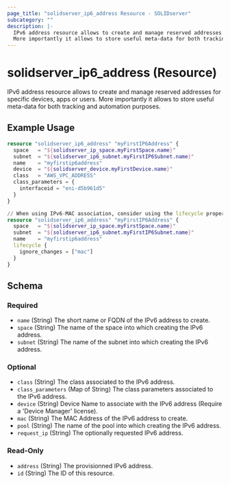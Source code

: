 ```yaml
---
page_title: "solidserver_ip6_address Resource - SOLIDserver"
subcategory: ""
description: |-
  IPv6 address resource allows to create and manage reserved addresses for specific devices, apps or users.
  More importantly it allows to store useful meta-data for both tracking and automation purposes.
---
```


# solidserver_ip6_address (Resource)

IPv6 address resource allows to create and manage reserved addresses for specific devices, apps or users.
More importantly it allows to store useful meta-data for both tracking and automation purposes.

## Example Usage

```terraform
resource "solidserver_ip6_address" "myFirstIP6Address" {
  space   = "${solidserver_ip_space.myFirstSpace.name}"
  subnet  = "${solidserver_ip6_subnet.myFirstIP6Subnet.name}"
  name    = "myfirstip6address"
  device  = "${solidserver_device.myFirstDevice.name}"
  class   = "AWS_VPC_ADDRESS"
  class_parameters = {
    interfaceid = "eni-d5b961d5"
  }
}

// When using IPv6-MAC association, consider using the lifecycle property on the associated IPv6 address for statefull management of the MAC address.
resource "solidserver_ip6_address" "myFirstIP6Address" {
  space   = "${solidserver_ip_space.myFirstSpace.name}"
  subnet  = "${solidserver_ip6_subnet.myFirstIP6Subnet.name}"
  name    = "myfirstip6address"
  lifecycle {
    ignore_changes = ["mac"]
  }
}
```
<!-- schema generated by tfplugindocs -->
## Schema

### Required

- `name` (String) The short name or FQDN of the IPv6 address to create.
- `space` (String) The name of the space into which creating the IPv6 address.
- `subnet` (String) The name of the subnet into which creating the IPv6 address.

### Optional

- `class` (String) The class associated to the IPv6 address.
- `class_parameters` (Map of String) The class parameters associated to the IPv6 address.
- `device` (String) Device Name to associate with the IPv6 address (Require a 'Device Manager' license).
- `mac` (String) The MAC Address of the IPv6 address to create.
- `pool` (String) The name of the pool into which creating the IPv6 address.
- `request_ip` (String) The optionally requested IPv6 address.

### Read-Only

- `address` (String) The provisionned IPv6 address.
- `id` (String) The ID of this resource.

